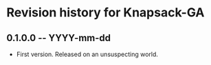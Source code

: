 # Revision history for Knapsack-GA

## 0.1.0.0 -- YYYY-mm-dd

* First version. Released on an unsuspecting world.
